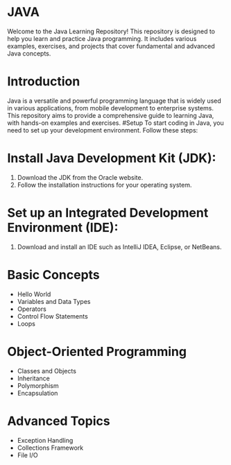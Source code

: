 # JAVA
Welcome to the Java Learning Repository! This repository is designed to help you learn and practice Java programming. It includes various examples, exercises, and projects that cover fundamental and advanced Java concepts.
# Introduction
Java is a versatile and powerful programming language that is widely used in various applications, from mobile development to enterprise systems. This repository aims to provide a comprehensive guide to learning Java, with hands-on examples and exercises.
#Setup
To start coding in Java, you need to set up your development environment. Follow these steps:

# Install Java Development Kit (JDK):

1. Download the JDK from the Oracle website.
2. Follow the installation instructions for your operating system.
# Set up an Integrated Development Environment (IDE):
1. Download and install an IDE such as IntelliJ IDEA, Eclipse, or NetBeans.
# Basic Concepts
- Hello World
- Variables and Data Types
- Operators
- Control Flow Statements
- Loops
# Object-Oriented Programming
- Classes and Objects
- Inheritance
- Polymorphism
- Encapsulation
# Advanced Topics
- Exception Handling
- Collections Framework
- File I/O
